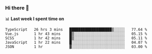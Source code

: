 ### Hi there 👋

<!--
**DBvc/DBvc** is a ✨ _special_ ✨ repository because its `README.md` (this file) appears on your GitHub profile.

Here are some ideas to get you started:

- 🔭 I’m currently working on ...
- 🌱 I’m currently learning ...
- 👯 I’m looking to collaborate on ...
- 🤔 I’m looking for help with ...
- 💬 Ask me about ...
- 📫 How to reach me: ...
- 😄 Pronouns: ...
- ⚡ Fun fact: ...
-->

📊 **Last week I spent time on**
<!--START_SECTION:waka-->
```text
TypeScript   26 hrs 3 mins   ███████████████████▒░░░░░   77.64 % 
Vue.js       1 hr 43 mins    █▒░░░░░░░░░░░░░░░░░░░░░░░   05.15 % 
SCSS         1 hr 42 mins    █▒░░░░░░░░░░░░░░░░░░░░░░░   05.11 % 
JavaScript   1 hr 22 mins    █░░░░░░░░░░░░░░░░░░░░░░░░   04.07 % 
JSON         1 hr            ▓░░░░░░░░░░░░░░░░░░░░░░░░   03.00 % 
```
<!--END_SECTION:waka-->

